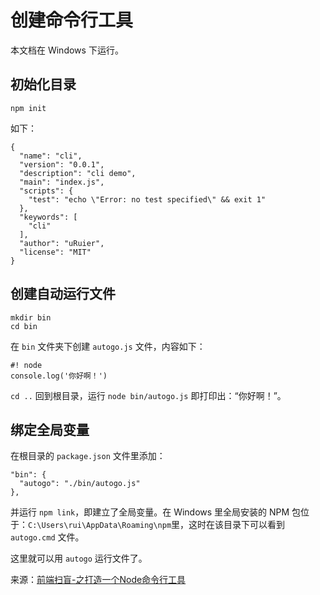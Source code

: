 # 创建命令行工具

本文档在 Windows 下运行。

## 初始化目录

```
npm init
```

如下：

```
{
  "name": "cli",
  "version": "0.0.1",
  "description": "cli demo",
  "main": "index.js",
  "scripts": {
    "test": "echo \"Error: no test specified\" && exit 1"
  },
  "keywords": [
    "cli"
  ],
  "author": "uRuier",
  "license": "MIT"
}
```

## 创建自动运行文件

```
mkdir bin
cd bin
```

在 `bin` 文件夹下创建 `autogo.js` 文件，内容如下：

```
#! node
console.log('你好啊！')
```

`cd ..` 回到根目录，运行 `node bin/autogo.js` 即打印出：“你好啊！”。

## 绑定全局变量

在根目录的 `package.json` 文件里添加：
 
```
"bin": {
  "autogo": "./bin/autogo.js"
},
```

并运行 `npm link`，即建立了全局变量。在 Windows 里全局安装的 NPM 包位于：`C:\Users\rui\AppData\Roaming\npm`里，这时在该目录下可以看到 `autogo.cmd` 文件。

这里就可以用 `autogo` 运行文件了。

来源：[前端扫盲-之打造一个Node命令行工具](https://www.awesomes.cn/source/12?hmsr=toutiao.io&utm_medium=toutiao.io&utm_source=toutiao.io)